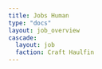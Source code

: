 ```yaml
---
title: Jobs Human
type: "docs"
layout: job_overview
cascade:
  layout: job
  faction: Craft Haulfin
---
```


